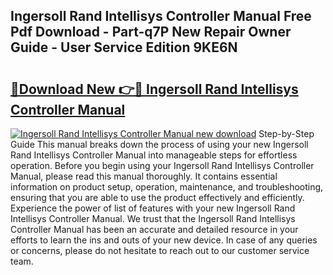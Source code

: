 ## Ingersoll Rand Intellisys Controller Manual Free Pdf Download - Part-q7P New Repair Owner Guide - User Service Edition 9KE6N

# <h2><a href="http://bc79121.oget.top/?id=Ingersoll+Rand+Intellisys+Controller+Manual">🔗Download New 👉🔴 Ingersoll Rand Intellisys Controller Manual</a></h2>

[![Ingersoll Rand Intellisys Controller Manual new download](https://i.imgur.com/5g1atiW.png)](http://bc79121.oget.top/?id=Ingersoll+Rand+Intellisys+Controller+Manual)
Step-by-Step Guide This manual breaks down the process of using your new Ingersoll Rand Intellisys Controller Manual into manageable steps for effortless operation. Before you begin using your Ingersoll Rand Intellisys Controller Manual, please read this manual thoroughly. It contains essential information on product setup, operation, maintenance, and troubleshooting, ensuring that you are able to use the product effectively and efficiently. Experience the power of list of features with your new Ingersoll Rand Intellisys Controller Manual. We trust that the Ingersoll Rand Intellisys Controller Manual has been an accurate and detailed resource in your efforts to learn the ins and outs of your new device. In case of any queries or concerns, please do not hesitate to reach out to our customer service team.
